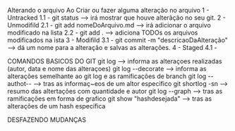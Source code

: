 Alterando o arquivo
Ao Criar ou fazer alguma alteração no arquivo
1 - Untracked
    1.1 -  git status --> irá mostrar que houve alterãção no seu git.
2 - Unmodifild
    2.1 -  git add nomeDoArquivo.md --> irá adicionar o arquivo modificado na lista
    2.2 -  git add . --> adiciona TODOs os arquivos modificados na ista
3 - Modifild
    3.1 - git commit -m "descricaoDaAlteração" --> dá um nome para a alteração e salvas as alterações.
4 - Staged
    4.1 - 

COMANDOS BASICOS DO GIT
git log --> informa as alteraçoes realizadas (autor, data e nome das alteraçoes)
git log --decorate --> informa as alterações semelhante ao git log e as ramificações de branch
 git log --authot-- --> tras as informaç~eos de um altor especifico
 git shortlog -sn --> resumo das altertações com quantidade e autor
 git log --graph --> tras as ramificações em forma de grafico
 git show "hashdesejada" --> tras as alterações de um hash especifica

 DESFAZENDO MUDANÇAS